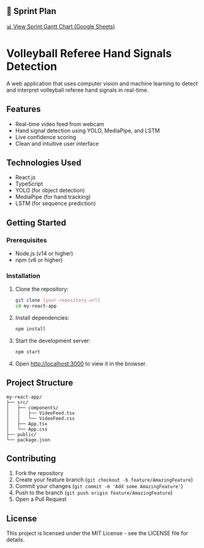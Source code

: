 ## 📅 Sprint Plan

[📊 View Sprint Gantt Chart (Google Sheets)](https://docs.google.com/spreadsheets/d/16sbqCc0Az1mOyXDcQ9MWzRNRgycnX6vhvv2rRZnd30o/edit?usp=sharing)

# Volleyball Referee Hand Signals Detection

A web application that uses computer vision and machine learning to detect and interpret volleyball referee hand signals in real-time.

## Features

- Real-time video feed from webcam
- Hand signal detection using YOLO, MediaPipe, and LSTM
- Live confidence scoring
- Clean and intuitive user interface

## Technologies Used

- React.js
- TypeScript
- YOLO (for object detection)
- MediaPipe (for hand tracking)
- LSTM (for sequence prediction)

## Getting Started

### Prerequisites

- Node.js (v14 or higher)
- npm (v6 or higher)

### Installation

1. Clone the repository:
   ```bash
   git clone [your-repository-url]
   cd my-react-app
   ```

2. Install dependencies:
   ```bash
   npm install
   ```

3. Start the development server:
   ```bash
   npm start
   ```

4. Open [http://localhost:3000](http://localhost:3000) to view it in the browser.

## Project Structure

```
my-react-app/
├── src/
│   ├── components/
│   │   ├── VideoFeed.tsx
│   │   └── VideoFeed.css
│   ├── App.tsx
│   └── App.css
├── public/
└── package.json
```

## Contributing

1. Fork the repository
2. Create your feature branch (`git checkout -b feature/AmazingFeature`)
3. Commit your changes (`git commit -m 'Add some AmazingFeature'`)
4. Push to the branch (`git push origin feature/AmazingFeature`)
5. Open a Pull Request

## License

This project is licensed under the MIT License - see the LICENSE file for details.
